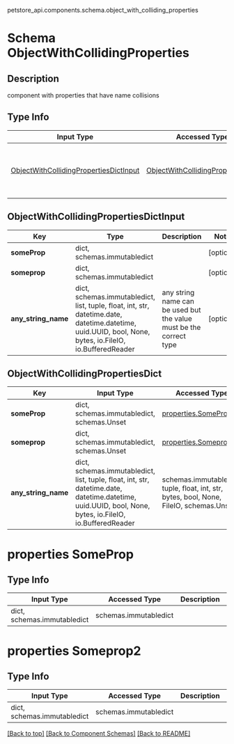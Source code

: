 petstore_api.components.schema.object_with_colliding_properties
# Schema ObjectWithCollidingProperties

## Description
component with properties that have name collisions

## Type Info
Input Type | Accessed Type | Description | Notes
------------ | ------------- | ------------- | -------------
[ObjectWithCollidingPropertiesDictInput](#objectwithcollidingpropertiesdictinput) | [ObjectWithCollidingPropertiesDict](#objectwithcollidingpropertiesdict) | component with properties that have name collisions |

## ObjectWithCollidingPropertiesDictInput
Key | Type |  Description | Notes
------------ | ------------- | ------------- | -------------
**someProp** | dict, schemas.immutabledict |  | [optional]
**someprop** | dict, schemas.immutabledict |  | [optional]
**any_string_name** | dict, schemas.immutabledict, list, tuple, float, int, str, datetime.date, datetime.datetime, uuid.UUID, bool, None, bytes, io.FileIO, io.BufferedReader | any string name can be used but the value must be the correct type | [optional]

## ObjectWithCollidingPropertiesDict
Key | Input Type | Accessed Type | Description | Notes
------------ | ------------- | ------------- | ------------- | -------------
**someProp** | dict, schemas.immutabledict, schemas.Unset | [properties.SomeProp](#properties-someprop) |  | [optional]
**someprop** | dict, schemas.immutabledict, schemas.Unset | [properties.Someprop2](#properties-someprop2) |  | [optional]
**any_string_name** | dict, schemas.immutabledict, list, tuple, float, int, str, datetime.date, datetime.datetime, uuid.UUID, bool, None, bytes, io.FileIO, io.BufferedReader | schemas.immutabledict, tuple, float, int, str, bytes, bool, None, FileIO, schemas.Unset | any string name can be used but the value must be the correct type | [optional] typed value is accessed with the get_additional_property_ method

# properties SomeProp

## Type Info
Input Type | Accessed Type | Description | Notes
------------ | ------------- | ------------- | -------------
dict, schemas.immutabledict | schemas.immutabledict |  |

# properties Someprop2

## Type Info
Input Type | Accessed Type | Description | Notes
------------ | ------------- | ------------- | -------------
dict, schemas.immutabledict | schemas.immutabledict |  |

[[Back to top]](#top) [[Back to Component Schemas]](../../../README.md#Component-Schemas) [[Back to README]](../../../README.md)
